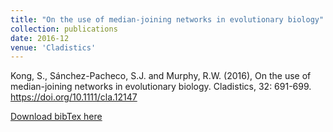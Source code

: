 ```yaml
---
title: "On the use of median‐joining networks in evolutionary biology"
collection: publications
date: 2016-12
venue: 'Cladistics'
---
```

Kong, S., Sánchez-Pacheco, S.J. and Murphy, R.W. (2016), On the use of median-joining networks in evolutionary biology. Cladistics, 32: 691-699. https://doi.org/10.1111/cla.12147

[Download bibTex here](https://sungsik-kong.github.io/publications/KongEtAl2016.bib)